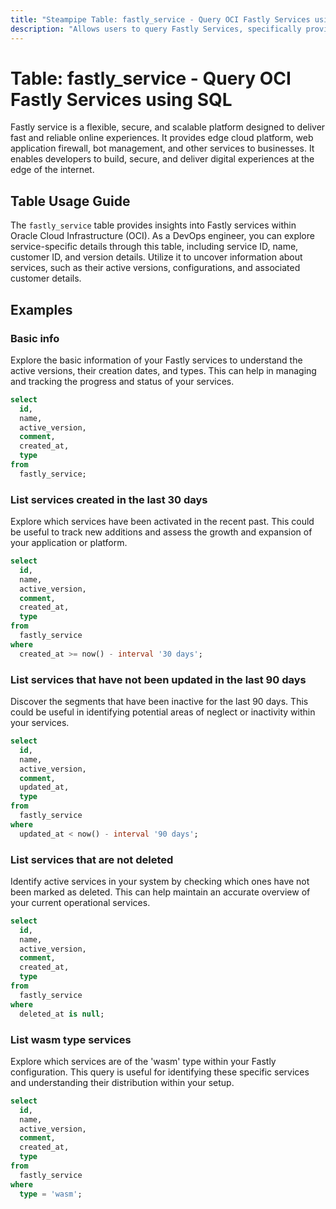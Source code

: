 ```yaml
---
title: "Steampipe Table: fastly_service - Query OCI Fastly Services using SQL"
description: "Allows users to query Fastly Services, specifically providing detailed information about the services like ID, name, customer ID, etc. It also includes details about the version of the services."
---
```


# Table: fastly_service - Query OCI Fastly Services using SQL

Fastly service is a flexible, secure, and scalable platform designed to deliver fast and reliable online experiences. It provides edge cloud platform, web application firewall, bot management, and other services to businesses. It enables developers to build, secure, and deliver digital experiences at the edge of the internet.

## Table Usage Guide

The `fastly_service` table provides insights into Fastly services within Oracle Cloud Infrastructure (OCI). As a DevOps engineer, you can explore service-specific details through this table, including service ID, name, customer ID, and version details. Utilize it to uncover information about services, such as their active versions, configurations, and associated customer details.

## Examples

### Basic info
Explore the basic information of your Fastly services to understand the active versions, their creation dates, and types. This can help in managing and tracking the progress and status of your services.

```sql
select
  id,
  name,
  active_version,
  comment,
  created_at,
  type
from
  fastly_service;
```

### List services created in the last 30 days
Explore which services have been activated in the recent past. This could be useful to track new additions and assess the growth and expansion of your application or platform.

```sql
select
  id,
  name,
  active_version,
  comment,
  created_at,
  type
from
  fastly_service
where
  created_at >= now() - interval '30 days';
```

### List services that have not been updated in the last 90 days
Discover the segments that have been inactive for the last 90 days. This could be useful in identifying potential areas of neglect or inactivity within your services.

```sql
select
  id,
  name,
  active_version,
  comment,
  updated_at,
  type
from
  fastly_service
where
  updated_at < now() - interval '90 days';
```

### List services that are not deleted
Identify active services in your system by checking which ones have not been marked as deleted. This can help maintain an accurate overview of your current operational services.

```sql
select
  id,
  name,
  active_version,
  comment,
  created_at,
  type
from
  fastly_service
where
  deleted_at is null;
```

### List wasm type services
Explore which services are of the 'wasm' type within your Fastly configuration. This query is useful for identifying these specific services and understanding their distribution within your setup.

```sql
select
  id,
  name,
  active_version,
  comment,
  created_at,
  type
from
  fastly_service
where
  type = 'wasm';
```